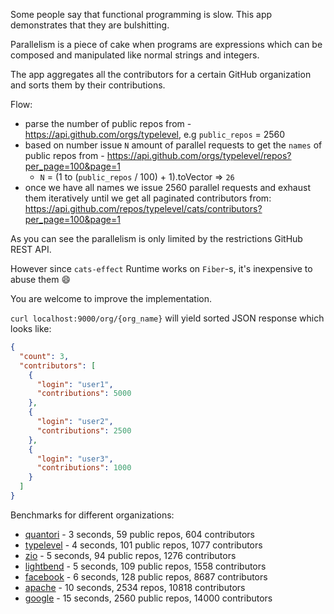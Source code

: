 Some people say that functional programming is slow. This app demonstrates that they are bulshitting.

Parallelism is a piece of cake when programs are expressions which can be composed and manipulated like normal strings and integers.

The app aggregates all the contributors for a certain GitHub organization and sorts them by their contributions.

Flow:
- parse the number of public repos from - https://api.github.com/orgs/typelevel, e.g `public_repos` = 2560
- based on number issue `N` amount of parallel requests to get the `names` of public repos from - https://api.github.com/orgs/typelevel/repos?per_page=100&page=1
  - `N` = (1 to (`public_repos` / 100) + 1).toVector => `26`
- once we have all names we issue 2560 parallel requests and exhaust them iteratively until we get all paginated contributors from: https://api.github.com/repos/typelevel/cats/contributors?per_page=100&page=1

As you can see the parallelism is only limited by the restrictions GitHub REST API.

However since `cats-effect` Runtime works on `Fiber`-s, it's inexpensive to abuse them 😄

You are welcome to improve the implementation.

`curl localhost:9000/org/{org_name}` will yield sorted JSON response which looks like:
```json
{
  "count": 3,
  "contributors": [
    {
      "login": "user1",
      "contributions": 5000
    },
    {
      "login": "user2",
      "contributions": 2500
    },
    {
      "login": "user3",
      "contributions": 1000
    }
  ]
}
```

Benchmarks for different organizations: 
- [quantori](json/quantori.json) - 3 seconds, 59 public repos, 604 contributors
- [typelevel](json/typelevel.json) - 4 seconds, 101 public repos, 1077 contributors
- [zio](json/zio.json) - 5 seconds, 94 public repos, 1276 contributors
- [lightbend](json/lightbend.json) - 5 seconds, 109 public repos, 1558 contributors
- [facebook](json/facebook.json) - 6 seconds, 128 public repos, 8687 contributors
- [apache](json/apache.json) - 10 seconds, 2534 repos, 10818 contributors
- [google](json/google.json) - 15 seconds, 2560 public repos, 14000 contributors




